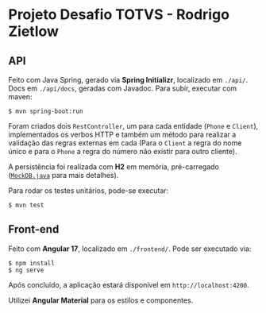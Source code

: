 # Projeto Desafio TOTVS - Rodrigo Zietlow

## API

Feito com Java Spring, gerado via **Spring Initializr**, localizado em `./api/`. Docs em `./api/docs`, geradas com Javadoc. Para subir, executar com maven:

```
$ mvn spring-boot:run
```

Foram criados dois `RestController`, um para cada entidade (`Phone` e `Client`), implementados os verbos HTTP e também um método para realizar a validação das regras externas em cada (Para o `Client` a regra do nome único e para o `Phone` a regra do número não existir para outro cliente).

A persistência foi realizada com **H2** em memória, pré-carregado ([`MockDB.java`](./api/src/main/java/com/rodrigozietlow/desafiototvs/api/MockDb.java) para mais detalhes).

Para rodar os testes unitários, pode-se executar:

```
$ mvn test
```

## Front-end

Feito com **Angular 17**, localizado em `./frontend/`. Pode ser executado via:

```
$ npm install
$ ng serve
```

Após concluído, a aplicação estará disponível em `http://localhost:4200`.

Utilizei **Angular Material** para os estilos e componentes.

